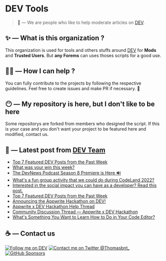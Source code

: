 # DEV Tools

> 🔧 — We are people who like to help moderate articles on [DEV](https://dev.to).

## ✨ — What is this organization ?

This organization is used for tools and others stuffs around [DEV](https://dev.to) for **Mods** and **Trusted Users**. But __any Forems__ can uses thoses scripts for a good use.


## 💪🏼 — How I can help ?

You can fully contribute to the projects by following the respective guidelines. Feel free to create issues and make PR if necessary. 🎉

## 😶 — My repository is here, but I don't like to be here

Some repositorys are forked from members who designed the script. If this is your case and you don't want your project to be featured here and modified, contact us.

## 📝 — Latest post from [DEV Team](https://dev.to/devteam)

<!-- BLOG-POST-LIST:START -->
- [Top 7 Featured DEV Posts from the Past Week](https://dev.to/devteam/top-7-featured-dev-posts-from-the-past-week-18pe)
- [What was your win this week?](https://dev.to/devteam/what-was-your-win-this-week-1lp6)
- [The DevNews Podcast Season 8 Premiere is Here 🔊](https://dev.to/devteam/the-devnews-podcast-season-8-premiere-is-here-4c6m)
- [What&#39;s a fun group activity that we could do during CodeLand 2022?](https://dev.to/devteam/whats-a-fun-group-activity-that-we-could-do-during-codeland-2022-1dh9)
- [Interested in the social impact you can have as a developer? Read this post.](https://dev.to/devteam/interested-in-the-social-impact-you-can-have-as-a-developer-read-this-post-31lh)
- [Top 7 Featured DEV Posts from the Past Week](https://dev.to/devteam/top-7-featured-dev-posts-from-the-past-week-2e6k)
- [Announcing the Appwrite Hackathon on DEV!](https://dev.to/devteam/announcing-the-appwrite-hackathon-on-dev-1oc0)
- [Appwrite x DEV Hackathon Help Thread](https://dev.to/devteam/appwrite-x-dev-hackathon-help-thread-4jfj)
- [Community Discussion Thread — Appwrite x DEV Hackathon](https://dev.to/devteam/community-discussion-thread-appwrite-x-dev-hackathon-13aj)
- [What&#39;s Something You Want to Learn How to Do in Your Code Editor?](https://dev.to/devteam/whats-something-you-want-to-learn-how-to-do-in-your-code-editor-1egl)
<!-- BLOG-POST-LIST:END -->


## ☕ — Contact us

[![Follow me on DEV](https://img.shields.io/badge/dev.to-%2308090A.svg?&style=for-the-badge&logo=dev.to&logoColor=white&alt=devto)](https://dev.to/thomasbnt)
[![Contact me on Twitter @Thomasbnt_](https://img.shields.io/badge/Contact%20me%20on%20Twitter-%231DA1F2.svg?&style=for-the-badge&logo=twitter&logoColor=white&alt=twitter)](https://twitter.com/messages/1142357270-1142357270?text=Hello,%20I%20contact%20you%20from%20devtotools%20&recipient_id=1142357270) [![GitHub Sponsors](https://img.shields.io/badge/Sponsor%20me-%23EA54AE.svg?&style=for-the-badge&logo=github-sponsors&logoColor=white)](https://github.com/sponsors/thomasbnt)


